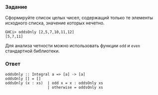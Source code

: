 ### Задание

Сформируйте список целых чисел, содержащий только те элементы исходного списка, значение которых нечетно.

```
GHCi> oddsOnly [2,5,7,10,11,12]
[5,7,11]
```

Для анализа четности можно использовать функции `odd` и `even` стандартной библиотеки.


### Ответ

```
oddsOnly :: Integral a => [a] -> [a]
oddsOnly [] = []
oddsOnly (x : xs)  | odd x = x : oddsOnly xs
                   | otherwise = oddsOnly xs
```
